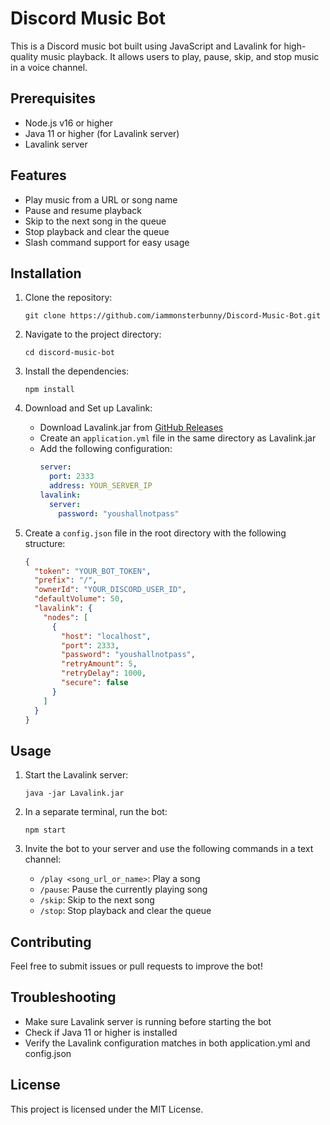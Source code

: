 # Discord Music Bot

This is a Discord music bot built using JavaScript and Lavalink for high-quality music playback. It allows users to play, pause, skip, and stop music in a voice channel.

## Prerequisites

- Node.js v16 or higher
- Java 11 or higher (for Lavalink server)
- Lavalink server

## Features

- Play music from a URL or song name
- Pause and resume playback
- Skip to the next song in the queue
- Stop playback and clear the queue
- Slash command support for easy usage

## Installation

1. Clone the repository:
   ```
   git clone https://github.com/iammonsterbunny/Discord-Music-Bot.git
   ```

2. Navigate to the project directory:
   ```
   cd discord-music-bot
   ```

3. Install the dependencies:
   ```
   npm install
   ```

4. Download and Set up Lavalink:
   - Download Lavalink.jar from [GitHub Releases](https://github.com/lavalink-devs/Lavalink/releases)
   - Create an `application.yml` file in the same directory as Lavalink.jar
   - Add the following configuration:
     ```yaml
     server:
       port: 2333
       address: YOUR_SERVER_IP
     lavalink:
       server:
         password: "youshallnotpass"
     ```

5. Create a `config.json` file in the root directory with the following structure:
   ```json
   {
     "token": "YOUR_BOT_TOKEN",
     "prefix": "/",
     "ownerId": "YOUR_DISCORD_USER_ID",
     "defaultVolume": 50,
     "lavalink": {
       "nodes": [
         {
           "host": "localhost",
           "port": 2333,
           "password": "youshallnotpass",
           "retryAmount": 5,
           "retryDelay": 1000,
           "secure": false
         }
       ]
     }
   }
   ```

## Usage

1. Start the Lavalink server:
   ```
   java -jar Lavalink.jar
   ```

2. In a separate terminal, run the bot:
   ```
   npm start
   ```

3. Invite the bot to your server and use the following commands in a text channel:
   - `/play <song_url_or_name>`: Play a song
   - `/pause`: Pause the currently playing song
   - `/skip`: Skip to the next song
   - `/stop`: Stop playback and clear the queue

## Contributing

Feel free to submit issues or pull requests to improve the bot!

## Troubleshooting

- Make sure Lavalink server is running before starting the bot
- Check if Java 11 or higher is installed
- Verify the Lavalink configuration matches in both application.yml and config.json

## License

This project is licensed under the MIT License.
